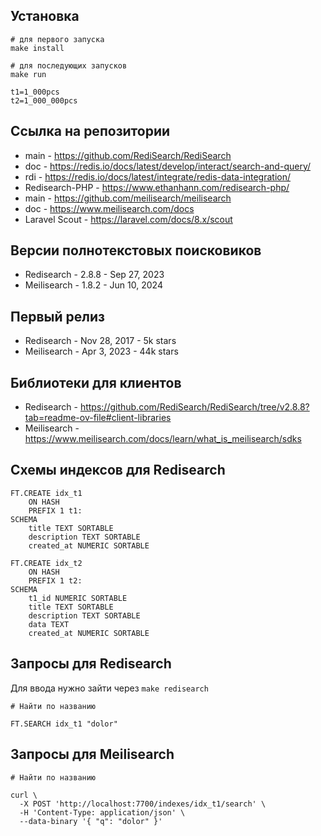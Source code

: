 ## Установка
```
# для первого запуска
make install

# для последующих запусков
make run
```

```
t1=1_000pcs
t2=1_000_000pcs
```

## Ссылка на репозитории
* main - https://github.com/RediSearch/RediSearch
* doc - https://redis.io/docs/latest/develop/interact/search-and-query/
* rdi - https://redis.io/docs/latest/integrate/redis-data-integration/
* Redisearch-PHP - https://www.ethanhann.com/redisearch-php/
* main - https://github.com/meilisearch/meilisearch
* doc - https://www.meilisearch.com/docs
* Laravel Scout - https://laravel.com/docs/8.x/scout

## Версии полнотекстовых поисковиков
* Redisearch - 2.8.8 - Sep 27, 2023
* Meilisearch - 1.8.2 - Jun 10, 2024

## Первый релиз
* Redisearch - Nov 28, 2017 - 5k stars
* Meilisearch - Apr 3, 2023 - 44k stars

## Библиотеки для клиентов
* Redisearch - https://github.com/RediSearch/RediSearch/tree/v2.8.8?tab=readme-ov-file#client-libraries
* Meilisearch - https://www.meilisearch.com/docs/learn/what_is_meilisearch/sdks

## Схемы индексов для Redisearch
```
FT.CREATE idx_t1 
    ON HASH
    PREFIX 1 t1: 
SCHEMA 
    title TEXT SORTABLE
    description TEXT SORTABLE
    created_at NUMERIC SORTABLE
```

```
FT.CREATE idx_t2 
    ON HASH 
    PREFIX 1 t2: 
SCHEMA 
    t1_id NUMERIC SORTABLE
    title TEXT SORTABLE
    description TEXT SORTABLE
    data TEXT
    created_at NUMERIC SORTABLE
```

## Запросы для Redisearch
Для ввода нужно зайти через `make redisearch`

```
# Найти по названию

FT.SEARCH idx_t1 "dolor"
```

## Запросы для Meilisearch
```
# Найти по названию

curl \
  -X POST 'http://localhost:7700/indexes/idx_t1/search' \
  -H 'Content-Type: application/json' \
  --data-binary '{ "q": "dolor" }'
```
